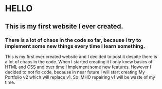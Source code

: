 # HELLO

## This is my first website I ever created. 

### There is a lot of chaos in the code so far, because I try to implement some new things every time I learn something.
This is my first ever created website and I decided to post it despite there is a lot of chaos in the code.
When I started creating it I only knew basics of HTML and CSS and over time I implement some new features. 
However I decided to not fix code, because in near future I will start creating My Portfolio v2 which will replace v1. So IMHO repairing v1 will be waste of my time. 
